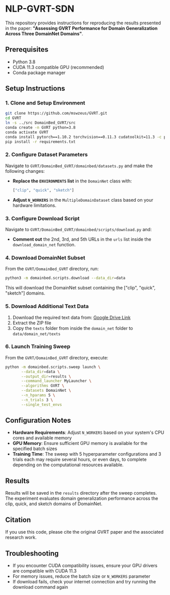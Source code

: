 # NLP-GVRT-SDN

This repository provides instructions for reproducing the results presented in the paper: **"Assessing GVRT Performance for Domain Generalization Across Three DomainNet Domains"**.

## Prerequisites

- Python 3.8
- CUDA 11.3 compatible GPU (recommended)
- Conda package manager

## Setup Instructions

### 1. Clone and Setup Environment

```bash
git clone https://github.com/mswzeus/GVRT.git
cd GVRT
ln -s ../src DomainBed_GVRT/src
conda create -n GVRT python=3.8
conda activate GVRT
conda install pytorch==1.10.2 torchvision==0.11.3 cudatoolkit=11.3 -c pytorch -c conda-forge
pip install -r requirements.txt
```

### 2. Configure Dataset Parameters

Navigate to `GVRT/DomainBed_GVRT/domainbed/datasets.py` and make the following changes:

- **Replace the `ENVIRONMENTS` list** in the `DomainNet` class with:
  ```python
  ["clip", "quick", "sketch"]
  ```

- **Adjust `N_WORKERS`** in the `MultipleDomainDataset` class based on your hardware limitations.

### 3. Configure Download Script

Navigate to `GVRT/DomainBed_GVRT/domainbed/scripts/download.py` and:

- **Comment out** the 2nd, 3rd, and 5th URLs in the `urls` list inside the `download_domain_net` function.

### 4. Download DomainNet Subset

From the `GVRT/DomainBed_GVRT` directory, run:

```bash
python3 -m domainbed.scripts.download --data_dir=data
```

This will download the DomainNet subset containing the ["clip", "quick", "sketch"] domains.

### 5. Download Additional Text Data

1. Download the required text data from: [Google Drive Link](https://drive.google.com/file/d/1mSKPOjcTIfykX_CywQe5dIX4ZXdg7zdS/view?usp=sharing)
2. Extract the ZIP file
3. Copy the `texts` folder from inside the `domain_net` folder to `data/domain_net/texts`

### 6. Launch Training Sweep

From the `GVRT/DomainBed_GVRT` directory, execute:

```bash
python -m domainbed.scripts.sweep launch \
       --data_dir=data \
       --output_dir=results \
       --command_launcher MyLauncher \
       --algorithms GVRT \
       --datasets DomainNet \
       --n_hparams 5 \
       --n_trials 3 \
       --single_test_envs
```

## Configuration Notes

- **Hardware Requirements**: Adjust `N_WORKERS` based on your system's CPU cores and available memory
- **GPU Memory**: Ensure sufficient GPU memory is available for the specified batch sizes
- **Training Time**: The sweep with 5 hyperparameter configurations and 3 trials each may require several hours, or even days, to complete depending on the computational resources available.

## Results

Results will be saved in the `results` directory after the sweep completes. The experiment evaluates domain generalization performance across the clip, quick, and sketch domains of DomainNet.

## Citation

If you use this code, please cite the original GVRT paper and the associated research work.

## Troubleshooting

- If you encounter CUDA compatibility issues, ensure your GPU drivers are compatible with CUDA 11.3
- For memory issues, reduce the batch size or `N_WORKERS` parameter
- If download fails, check your internet connection and try running the download command again       
